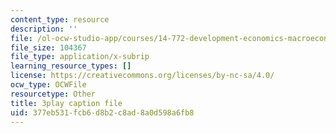 ```yaml
---
content_type: resource
description: ''
file: /ol-ocw-studio-app/courses/14-772-development-economics-macroeconomics-spring-2013/377eb531fcb6d8b2c8ad8a0d598a6fb8_ONO1anWuNOk.srt
file_size: 104367
file_type: application/x-subrip
learning_resource_types: []
license: https://creativecommons.org/licenses/by-nc-sa/4.0/
ocw_type: OCWFile
resourcetype: Other
title: 3play caption file
uid: 377eb531-fcb6-d8b2-c8ad-8a0d598a6fb8
---
```

